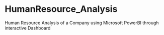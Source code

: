 # HumanResource_Analysis
Human Resource Analysis of a Company using Microsoft PowerBI through interactive Dashboard
